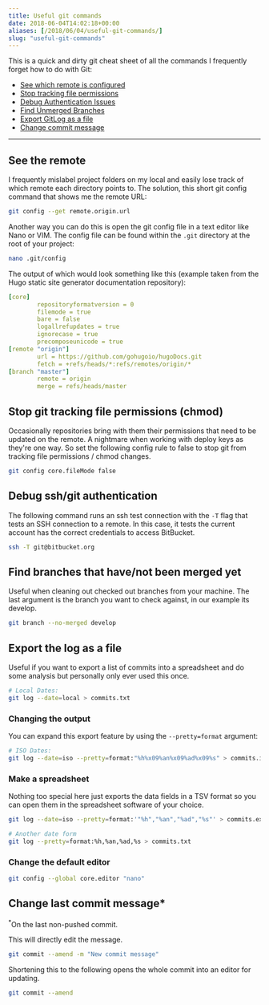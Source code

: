 ```yaml
---
title: Useful git commands
date: 2018-06-04T14:02:18+00:00
aliases: [/2018/06/04/useful-git-commands/]
slug: "useful-git-commands"
---
```


This is a quick and dirty git cheat sheet of all the commands I frequently forget how to do with Git:

- [See which remote is configured](#see-the-remote)
- [Stop tracking file permissions](#stop-git-tracking-file-permissions-chmod)
- [Debug Authentication Issues](#debug-ssh-git-authentication)
- [Find Unmerged Branches](#find-unmerged-branches)
- [Export GitLog as a file](#export-log-as-file)
- [Change commit message](#change-commit-message)

<hr />

## See the remote

I frequently mislabel project folders on my local and easily lose track of which remote each directory points to. The solution, this short git config command that shows me the remote URL:

```bash
git config --get remote.origin.url
```

Another way you can do this is open the git config file in a text editor like Nano or VIM. The config file can be found within the `.git` directory at the root of your project:

```bash
nano .git/config
```

The output of which would look something like this (example taken from the Hugo static site generator documentation repository):

```yaml
[core]
        repositoryformatversion = 0
        filemode = true
        bare = false
        logallrefupdates = true
        ignorecase = true
        precomposeunicode = true
[remote "origin"]
        url = https://github.com/gohugoio/hugoDocs.git
        fetch = +refs/heads/*:refs/remotes/origin/*
[branch "master"]
        remote = origin
        merge = refs/heads/master
```

## Stop git tracking file permissions (chmod)

Occasionally repositories bring with them their permissions that need to be updated on the remote. A nightmare when working with deploy keys as they're one way. So set the following config rule to false to stop git from tracking file permissions / chmod changes.

```bash
git config core.fileMode false
```

## Debug ssh/git authentication

The following command runs an ssh test connection with the `-T` flag that tests an SSH connection to a remote. In this case, it tests the current account has the correct credentials to access BitBucket.

```bash
ssh -T git@bitbucket.org
```

## Find branches that have/not been merged yet

Useful when cleaning out checked out branches from your machine. The last argument is the branch you want to check against, in our example its develop.

```bash
git branch --no-merged develop
```

## Export the log as a file

Useful if you want to export a list of commits into a spreadsheet and do some analysis but personally only ever used this once.

```bash
# Local Dates:
git log --date=local > commits.txt
```

### Changing the output

You can expand this export feature by using the `--pretty=format` argument:

```bash
# ISO Dates:
git log --date=iso --pretty=format:"%h%x09%an%x09%ad%x09%s" > commits.iso.tsv.txt
```

### Make a spreadsheet

Nothing too special here just exports the data fields in a TSV format so you can open them in the spreadsheet software of your choice.

```bash
git log --date=iso --pretty=format:'"%h","%an","%ad","%s"' > commits.excel.tsv.txt
```

```bash
# Another date form
git log --pretty=format:%h,%an,%ad,%s > commits.txt
```

### Change the default editor

```bash
git config --global core.editor "nano"
```

## Change last commit message\*

<sup>\*</sup>On the last non-pushed commit.

This will directly edit the message.

```bash
git commit --amend -m "New commit message"
```

Shortening this to the following opens the whole commit into an editor for updating.

```bash
git commit --amend
```
